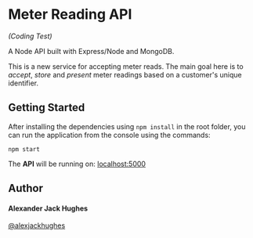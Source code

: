 # Meter Reading API

_(Coding Test)_

A Node API built with Express/Node and MongoDB.

This is a new service for accepting meter reads. The main goal here is to _accept_, _store_ and _present_ meter readings based on a customer's unique identifier.

## Getting Started

After installing the dependencies using `npm install` in the root folder, you can run the application from the console using the commands:

```
npm start
```

The **API** will be running on:
[localhost:5000](http://localhost:5000/ "http://localhost:3000/")

## Author

#### **Alexander Jack Hughes**

[@alexjackhughes](https://twitter.com/alexjackhughes "Twitter")
